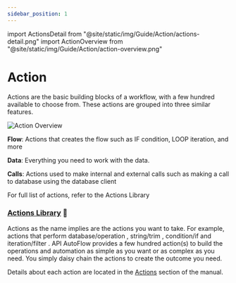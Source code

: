 ```yaml
---
sidebar_position: 1
---
```


import ActionsDetail from "@site/static/img/Guide/Action/actions-detail.png"
import ActionOverview from "@site/static/img/Guide/Action/action-overview.png"

# Action

Actions are the basic building blocks of a workflow, with a few hundred available to choose from. These actions are grouped into three similar features.

<div class="myResponsiveImg">
    <img src={ActionOverview} alt="Action Overview" class="myResponsiveImg"/>
</div>

**Flow**: Actions that creates the flow such as IF condition, LOOP iteration, and more

**Data**: Everything you need to work with the data.

**Calls**: Actions used to make internal and external calls such as making a call to database using the database client

For full list of actions, refer to the Actions Library

### [Actions Library](../../../actions-library) 🔗

Actions as the name implies are the actions you want to take. For example, actions that perform database/operation , string/trim , condition/if and iteration/filter . API AutoFlow provides a few hundred action(s) to build the operations and automation as simple as you want or as complex as you need. You simply daisy chain the actions to create the outcome you need.

Details about each action are located in the [Actions](../../../actions-library) section of the manual.

